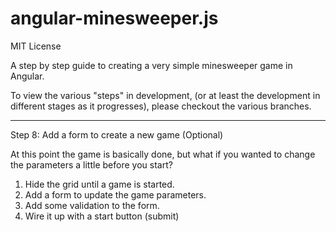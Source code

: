 angular-minesweeper.js
===========================

MIT License

A step by step guide to creating a very simple minesweeper game in Angular.

To view the various "steps" in development, (or at least the development in different stages as it progresses), please
checkout the various branches.

----

Step 8: Add a form to create a new game (Optional)

At this point the game is basically done, but what if you wanted to change the parameters a little before you start?

1. Hide the grid until a game is started.
2. Add a form to update the game parameters.
3. Add some validation to the form.
4. Wire it up with a start button (submit)